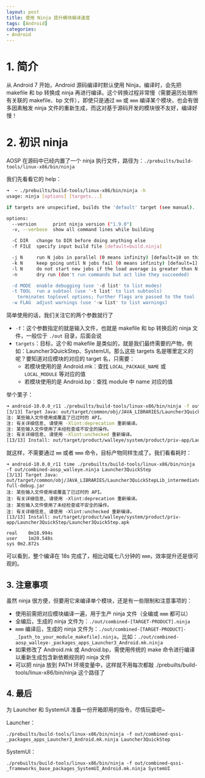 ```yaml
---
layout: post
title: 使用 Ninja 提升模块编译速度
tags: [Android]
categories: 
- Android
---
```


# 1. 简介

从 Android 7 开始，Android 源码编译时默认使用 Ninja，编译时，会先把 makefile 和 bp 转换成 ninja 再进行编译。这个转换过程非常慢（需要遍历处理所有关联的 makefile、bp 文件），即使只是通过 `mm` 或 `mmm` 编译某个模块，也会有很多因素触发 ninja 文件的重新生成，而这对基于源码开发的模块很不友好，编译好慢！


# 2. 初识 ninja

AOSP 在源码中已经内置了一个 ninja 执行文件，路径为：`./prebuilts/build-tools/linux-x86/bin/ninja`

我们先看看它的 help：

```bash
➜  ~ ./prebuilts/build-tools/linux-x86/bin/ninja -h
usage: ninja [options] [targets...]

if targets are unspecified, builds the 'default' target (see manual).

options:
  --version      print ninja version ("1.9.0")
  -v, --verbose  show all command lines while building

  -C DIR   change to DIR before doing anything else
  -f FILE  specify input build file [default=build.ninja]

  -j N     run N jobs in parallel (0 means infinity) [default=10 on this system]
  -k N     keep going until N jobs fail (0 means infinity) [default=1]
  -l N     do not start new jobs if the load average is greater than N
  -n       dry run (don't run commands but act like they succeeded)

  -d MODE  enable debugging (use '-d list' to list modes)
  -t TOOL  run a subtool (use '-t list' to list subtools)
    terminates toplevel options; further flags are passed to the tool
  -w FLAG  adjust warnings (use '-w list' to list warnings)
```

简单使用的话，我们关注它的两个参数就行了
 - `-f`：这个参数指定的就是输入文件，也就是 makefile 和 bp 转换后的 ninja 文件，一般位于 `./out` 目录，后面会说
 - `targets`：目标，这个和 makefile 是类似的，就是我们最终需要的产物，例如：Launcher3QuickStep、SystemUI。那么这些 targets 名是哪里定义的呢？要知道对应模块的对应的 target 名，只需要：
    - 若模块使用的是 Android.mk：查找 `LOCAL_PACKAGE_NAME` 或 `LOCAL_MODULE` 等对应的值
    - 若模块使用的是 Android.bp：查找 module 中 name 对应的值


举个栗子：

```bash
➜ android-10.0.0_r11 ./prebuilts/build-tools/linux-x86/bin/ninja -f out/combined-aosp_walleye.ninja Launcher3QuickStep
[3/13] Target Java: out/target/common/obj/JAVA_LIBRARIES/Launcher3QuickStepLib_intermediates/classes-full-debug.jar
注: 某些输入文件使用或覆盖了已过时的 API。
注: 有关详细信息, 请使用 -Xlint:deprecation 重新编译。
注: 某些输入文件使用了未经检查或不安全的操作。
注: 有关详细信息, 请使用 -Xlint:unchecked 重新编译。
[13/13] Install: out/target/product/walleye/system/product/priv-app/Launcher3QuickStep/Launcher3QuickStep.apk
```

就这样，不需要通过 `mm` 或者 `mmm` 命令，目标产物同样生成了。我们看看耗时：
```
➜ android-10.0.0_r11 time ./prebuilts/build-tools/linux-x86/bin/ninja -f out/combined-aosp_walleye.ninja Launcher3QuickStep
[3/13] Target Java: out/target/common/obj/JAVA_LIBRARIES/Launcher3QuickStepLib_intermediates/classes-full-debug.jar
注: 某些输入文件使用或覆盖了已过时的 API。
注: 有关详细信息, 请使用 -Xlint:deprecation 重新编译。
注: 某些输入文件使用了未经检查或不安全的操作。
注: 有关详细信息, 请使用 -Xlint:unchecked 重新编译。
[13/13] Install: out/target/product/walleye/system/product/priv-app/Launcher3QuickStep/Launcher3QuickStep.apk

real	0m18.994s
user	1m20.548s
sys	0m2.872s
```

可以看到，整个编译在 18s 完成了，相比动辄七八分钟的 `mmm`，效率提升还是很可观的。

## 3. 注意事项

虽然 ninja 很方便，但要用它来编译单个模块，还是有一些限制和注意事项的：

 - 使用前需把对应模块编译一遍，用于生产 ninja 文件（全编或 `mmm` 都可以）
 - 全编后，生成的 ninja 文件为：`./out/combined-[TARGET-PRODUCT].ninja`
 - `mmm` 编译后，生成的 ninja 文件为：`./out/combined-[TARGET-PRODUCT]-_[path_to_your_module_makefile].ninja`，比如：`./out/combined-aosp_walleye-_packages_apps_Launcher3_Android.mk.ninja`
 - 如果修改了 Android.mk 或 Android.bp，需使用传统的 make 命令进行编译以重新生成包含新依赖规则的 ninja 文件
 - 可以把 ninja 放到 PATH 环境变量中，这样就不用每次都敲 ./prebuilts/build-tools/linux-x86/bin/ninja 这个路径了

## 4. 最后

为 Launcher 和 SystemUI 准备一份开箱即用的指令，尽情玩耍吧~

Launcher：
```
./prebuilts/build-tools/linux-x86/bin/ninja -f out/combined-qssi-_packages_apps_Launcher3_Android.mk.ninja Launcher3QuickStep
```

SystemUI：
```
./prebuilts/build-tools/linux-x86/bin/ninja -f out/combined-qssi-_frameworks_base_packages_SystemUI_Android.mk.ninja SystemUI
```








